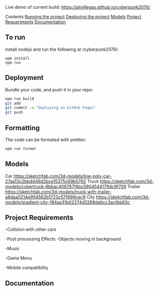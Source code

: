Live demo of current build: https://alivillegas.github.io/cyberpunk2076/

Contents
[Running the project](#To-run)
[Deploying the project](#Deployment)
[Models](#Models)
[Project Requeriments](#Project-Requirements)
[Documentation](#Documentation)


## To run
install nodejs
and run the following at /cyberpunk2076/:

```
npm install
npm run
```
## Deployment

Bundle your code, and push it in your repo:
```bash
npm run build
git add
git commit -m "Deploying on GitHub Pages"
git push
```
## Formatting
The code can be formated with prettier:
```bash
npm run format
```

## Models 

Car https://sketchfab.com/3d-models/low-poly-car-27aa13c2bbd446d2bce15375c69b5792
Truck https://sketchfab.com/3d-models/cybertruck-8bbac406787f4bc5904544179dc9f709
Trailer  https://sketchfab.com/3d-models/truck-with-trailer-a8daa0214e994562b1723c57f899cec9
City https://sketchfab.com/3d-models/gradient-city-184aa31b02274d5288debcc3acfbb83c

## Project Requirements

-Collision with other cars

-Post processing Effects
-Objects moving in background 

-Music

-Game Menu

-Mobile compatibility 

## Documentation
